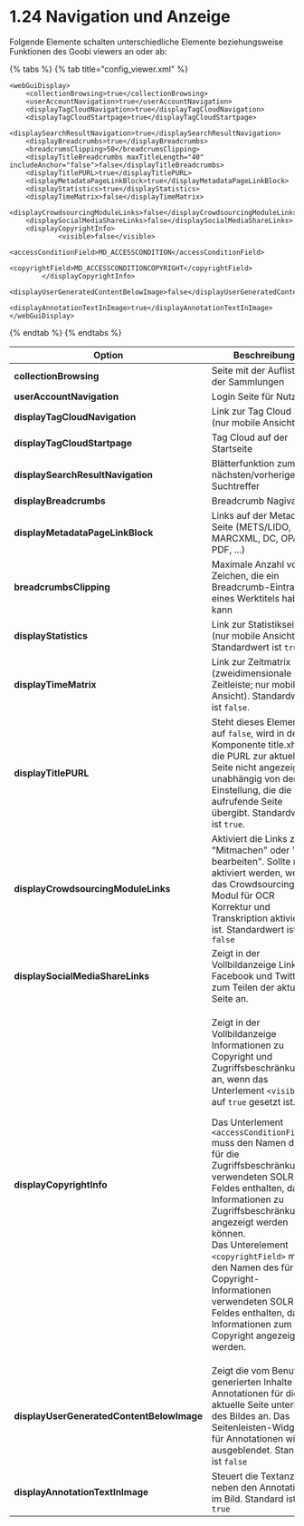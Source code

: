 # 1.24 Navigation und Anzeige

Folgende Elemente schalten unterschiedliche Elemente beziehungsweise Funktionen des Goobi viewers an oder ab:

{% tabs %}
{% tab title="config_viewer.xml" %}
```markup
<webGuiDisplay>
    <collectionBrowsing>true</collectionBrowsing>
    <userAccountNavigation>true</userAccountNavigation>
    <displayTagCloudNavigation>true</displayTagCloudNavigation>
    <displayTagCloudStartpage>true</displayTagCloudStartpage>
    <displaySearchResultNavigation>true</displaySearchResultNavigation>
    <displayBreadcrumbs>true</displayBreadcrumbs>
    <breadcrumsClipping>50</breadcrumsClipping>
    <displayTitleBreadcrumbs maxTitleLength="40" includeAnchor="false">false</displayTitleBreadcrumbs>
    <displayTitlePURL>true</displayTitlePURL>
    <displayMetadataPageLinkBlock>true</displayMetadataPageLinkBlock>
    <displayStatistics>true</displayStatistics>
    <displayTimeMatrix>false</displayTimeMatrix>
    <displayCrowdsourcingModuleLinks>false</displayCrowdsourcingModuleLinks>
    <displaySocialMediaShareLinks>false</displaySocialMediaShareLinks>
    <displayCopyrightInfo>
			<visible>false</visible>
			<accessConditionField>MD_ACCESSCONDITION</accessConditionField>
			<copyrightField>MD_ACCESSCONDITIONCOPYRIGHT</copyrightField>
		</displayCopyrightInfo>
		<displayUserGeneratedContentBelowImage>false</displayUserGeneratedContentBelowImage>
		<displayAnnotationTextInImage>true</displayAnnotationTextInImage>
</webGuiDisplay>
```
{% endtab %}
{% endtabs %}

| **Option**                                | Beschreibung                                                                                                                                                                                                                                                                                                                                                                                                                                                                                                                                                                                                |
| ----------------------------------------- | ----------------------------------------------------------------------------------------------------------------------------------------------------------------------------------------------------------------------------------------------------------------------------------------------------------------------------------------------------------------------------------------------------------------------------------------------------------------------------------------------------------------------------------------------------------------------------------------------------------- |
| **collectionBrowsing**                    | Seite mit der Auflistung der Sammlungen                                                                                                                                                                                                                                                                                                                                                                                                                                                                                                                                                                     |
| **userAccountNavigation**                 | Login Seite für Nutzer                                                                                                                                                                                                                                                                                                                                                                                                                                                                                                                                                                                      |
| **displayTagCloudNavigation**             | Link zur Tag Cloud Seite (nur mobile Ansicht)                                                                                                                                                                                                                                                                                                                                                                                                                                                                                                                                                               |
| **displayTagCloudStartpage**              | Tag Cloud auf der Startseite                                                                                                                                                                                                                                                                                                                                                                                                                                                                                                                                                                                |
| **displaySearchResultNavigation**         | Blätterfunktion zum nächsten/vorherigen Suchtreffer                                                                                                                                                                                                                                                                                                                                                                                                                                                                                                                                                         |
| **displayBreadcrumbs**                    | Breadcrumb Nagivation                                                                                                                                                                                                                                                                                                                                                                                                                                                                                                                                                                                       |
| **displayMetadataPageLinkBlock**          | Links auf der Metadaten Seite (METS/LIDO, MARCXML, DC, OPAC, PDF, ...)                                                                                                                                                                                                                                                                                                                                                                                                                                                                                                                                      |
| **breadcrumbsClipping**                   | Maximale Anzahl von Zeichen, die ein Breadcrumb-Eintrag eines Werktitels haben kann                                                                                                                                                                                                                                                                                                                                                                                                                                                                                                                         |
| **displayStatistics**                     | Link zur Statistikseite (nur mobile Ansicht). Standardwert ist `true`.                                                                                                                                                                                                                                                                                                                                                                                                                                                                                                                                      |
| **displayTimeMatrix**                     | Link zur Zeitmatrix (zweidimensionale Zeitleiste; nur mobile Ansicht). Standardwert ist `false`.                                                                                                                                                                                                                                                                                                                                                                                                                                                                                                            |
| **displayTitlePURL**                      | Steht dieses Element auf `false`, wird in der Komponente title.xhtml die PURL zur aktuellen Seite nicht angezeigt, unabhängig von der Einstellung, die die aufrufende Seite übergibt. Standardwert ist `true`.                                                                                                                                                                                                                                                                                                                                                                                              |
| **displayCrowdsourcingModuleLinks**       | Aktiviert die Links zum "Mitmachen" oder "Text bearbeiten". Sollte nur aktiviert werden, wenn das Crowdsourcing Modul für OCR Korrektur und Transkription aktiviert ist. Standardwert ist `false`                                                                                                                                                                                                                                                                                                                                                                                                           |
| **displaySocialMediaShareLinks**          | Zeigt in der Vollbildanzeige Links zu Facebook und Twitter zum Teilen der aktuellen Seite an.                                                                                                                                                                                                                                                                                                                                                                                                                                                                                                               |
| **displayCopyrightInfo**                  | <p>Zeigt in der Vollbildanzeige Informationen zu Copyright und Zugriffsbeschränkungen an, wenn das Unterlement <code>&#x3C;visible></code> auf <code>true</code> gesetzt ist.</p><p>Das Unterlement <code>&#x3C;accessConditionField></code> muss den Namen des für die Zugriffsbeschränkungen verwendeten SOLR-Feldes enthalten, damit Informationen zu Zugriffsbeschränkung angezeigt werden können.<br>Das Unterelement <code>&#x3C;copyrightField></code> muss den Namen des für die Copyright-Informationen verwendeten SOLR-Feldes enthalten, damit Informationen zum Copyright angezeigt werden.</p> |
| **displayUserGeneratedContentBelowImage** | Zeigt die vom Benutzer generierten Inhalte / Annotationen für die aktuelle Seite unterhalb des Bildes an. Das Seitenleisten-Widget für Annotationen wird ausgeblendet. Standard ist `false`                                                                                                                                                                                                                                                                                                                                                                                                                 |
| **displayAnnotationTextInImage**          | Steuert die Textanzeige neben den Annotationen im Bild. Standard ist `true`                                                                                                                                                                                                                                                                                                                                                                                                                                                                                                                                 |
